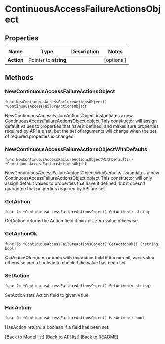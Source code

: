 # ContinuousAccessFailureActionsObject

## Properties

Name | Type | Description | Notes
------------ | ------------- | ------------- | -------------
**Action** | Pointer to **string** |  | [optional] 

## Methods

### NewContinuousAccessFailureActionsObject

`func NewContinuousAccessFailureActionsObject() *ContinuousAccessFailureActionsObject`

NewContinuousAccessFailureActionsObject instantiates a new ContinuousAccessFailureActionsObject object
This constructor will assign default values to properties that have it defined,
and makes sure properties required by API are set, but the set of arguments
will change when the set of required properties is changed

### NewContinuousAccessFailureActionsObjectWithDefaults

`func NewContinuousAccessFailureActionsObjectWithDefaults() *ContinuousAccessFailureActionsObject`

NewContinuousAccessFailureActionsObjectWithDefaults instantiates a new ContinuousAccessFailureActionsObject object
This constructor will only assign default values to properties that have it defined,
but it doesn't guarantee that properties required by API are set

### GetAction

`func (o *ContinuousAccessFailureActionsObject) GetAction() string`

GetAction returns the Action field if non-nil, zero value otherwise.

### GetActionOk

`func (o *ContinuousAccessFailureActionsObject) GetActionOk() (*string, bool)`

GetActionOk returns a tuple with the Action field if it's non-nil, zero value otherwise
and a boolean to check if the value has been set.

### SetAction

`func (o *ContinuousAccessFailureActionsObject) SetAction(v string)`

SetAction sets Action field to given value.

### HasAction

`func (o *ContinuousAccessFailureActionsObject) HasAction() bool`

HasAction returns a boolean if a field has been set.


[[Back to Model list]](../README.md#documentation-for-models) [[Back to API list]](../README.md#documentation-for-api-endpoints) [[Back to README]](../README.md)


